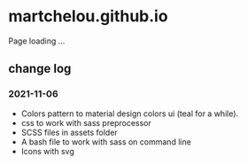 # martchelou.github.io

Page loading ...

## change log

### 2021-11-06

- Colors pattern to material design colors ui (teal for a while).
- css to work with sass preprocessor
- SCSS files in assets folder
- A bash file to work with sass on command line
- Icons with svg
